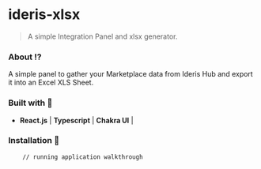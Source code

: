# ideris-xlsx

> A simple Integration Panel and xlsx generator.

### About :interrobang:

A simple panel to gather your Marketplace data from Ideris Hub and export it into an Excel XLS Sheet.

### Built with :gem:

- **React.js** | **Typescript** | **Chakra UI** |

### Installation :construction_worker:

```
    // running application walkthrough

```
